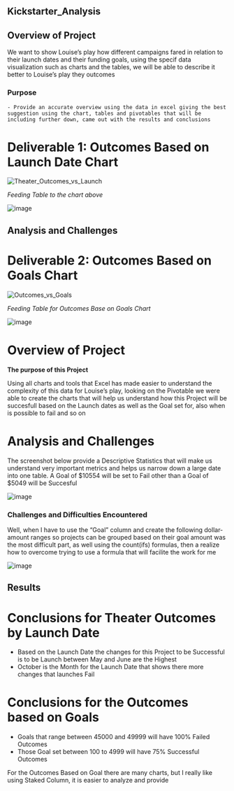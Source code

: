 ## Kickstarter_Analysis
## Overview of Project
   We want to show Louise’s play how different campaigns fared in relation to their launch dates and their funding goals, using the specif data visualization such as charts and the tables, we will be able to describe it better to Louise’s play they outcomes
### Purpose
    - Provide an accurate overview using the data in excel giving the best suggestion using the chart, tables and pivotables that will be including further down, came out with the results and conclusions
    
 # **Deliverable 1: Outcomes Based on Launch Date Chart**

![Theater_Outcomes_vs_Launch](https://user-images.githubusercontent.com/112348240/194649704-e71ba2c0-5c12-4813-906e-e33b68575e01.png)

*Feeding Table to the chart above*

![image](https://user-images.githubusercontent.com/112348240/194446690-6121510b-3563-485c-ac7f-474ab684c30a.png)

## Analysis and Challenges
   

# **Deliverable 2: Outcomes Based on Goals Chart**
![Outcomes_vs_Goals](https://user-images.githubusercontent.com/112348240/194447358-ce504e81-7bba-4bf8-b75a-070a25c27ff5.png)

*Feeding Table for Outcomes Base on Goals Chart*

![image](https://user-images.githubusercontent.com/112348240/194448474-6514035c-1a1c-4420-8bd4-7b5509cad350.png)

# Overview of Project 
**The purpose of this Project**

   Using all charts and tools that Excel has made easier to understand the complexity of this data for Louise’s play, looking on the Pivotable we were able to create the charts that will help us understand how this Project will be succesfull based on the Launch dates as well as the Goal set for, also when is possible to fail and so on
  
# Analysis and Challenges   

   The screenshot below provide a Descriptive Statistics that will make us understand very important metrics and helps us narrow down a large date into one table. A Goal of $10554 will be set to Fail other than a Goal of $5049 will be Succesful

![image](https://user-images.githubusercontent.com/112348240/194449363-5028f084-69a7-48ea-aa0e-b54f89e32172.png)

### Challenges and Difficulties Encountered
   Well, when I have to use the “Goal” column and create the following dollar-amount ranges so projects can be grouped based on their goal amount was the most difficult part, as well using the count(ifs) formulas, then a realize how to overcome trying to use a formula that will facilite the work for me

![image](https://user-images.githubusercontent.com/112348240/194723939-5032d196-f262-468d-8e60-770f8ba75f80.png)   

## Results

# Conclusions for Theater Outcomes by Launch Date

-  Based on the Launch Date the changes for this Project to be Successful is to be Launch between May and June are the Highest
-  October is the Month for the Launch Date that shows there more changes that launches Fail

# Conclusions for the Outcomes based on Goals

-  Goals that range between 45000 and 49999 will have 100% Failed Outcomes
-  Those Goal set between 100 to 4999 will have 75% Successful Outcomes

For the Outcomes Based on Goal there are many charts, but I really like using Staked Column, it is easier to analyze and provide 
